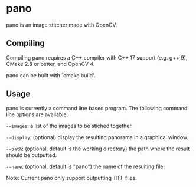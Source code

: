 # pano
pano is an image stitcher made with OpenCV.

## Compiling
Compiling pano requires a C++ compiler with C++ 17 support (e.g. g++ 9), CMake 2.8 or better, and OpenCV 4.

pano can be built with `cmake build'.

## Usage

pano is currently a command line based program. The following command line options are available:

`--images`: a list of the images to be stiched together.

`--display`: (optional) display the resulting panorama in a graphical window.

`--path`: (optional, default is the working directory) the path where the result should be outputted.

`--name`: (optional, default is "pano") the name of the resulting file.

Note: Current pano only support outputting TIFF files.
